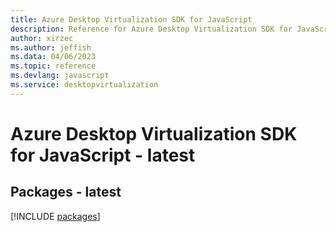 ```yaml
---
title: Azure Desktop Virtualization SDK for JavaScript
description: Reference for Azure Desktop Virtualization SDK for JavaScript
author: xirzec
ms.author: jeffish
ms.data: 04/06/2023
ms.topic: reference
ms.devlang: javascript
ms.service: desktopvirtualization
---
```

# Azure Desktop Virtualization SDK for JavaScript - latest
## Packages - latest
[!INCLUDE [packages](desktop-virtualization-index.md)]